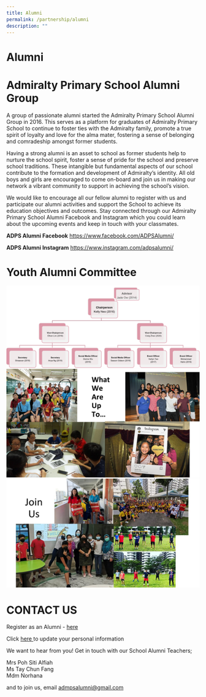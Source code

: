 ```yaml
---
title: Alumni
permalink: /partnership/alumni
description: ""
---
```

# Alumni
# Admiralty Primary School Alumni Group

A group of passionate alumni started the Admiralty Primary School Alumni Group in 2016. This serves as a platform for graduates of Admiralty Primary School to continue to foster ties with the Admiralty family, promote a true spirit of loyalty and love for the alma mater, fostering a sense of belonging and comradeship amongst former students.

Having a strong alumni is an asset to school as former students help to nurture the school spirit, foster a sense of pride for the school and preserve school traditions. These intangible but fundamental aspects of our school contribute to the formation and development of Admiralty’s identity. All old boys and girls are encouraged to come on-board and join us in making our network a vibrant community to support in achieving the school’s vision.

We would like to encourage all our fellow alumni to register with us and participate our alumni activities and support the School to achieve its education objectives and outcomes. Stay connected through our Admiralty Primary School Alumni Facebook and Instagram which you could learn about the upcoming events and keep in touch with your classmates.

**ADPS Alumni Facebook**
https://www.facebook.com/ADPSAlumni/

**ADPS Alumni Instagram**
https://www.instagram.com/adpsalumni/

# Youth Alumni Committee

![](/images/alumni%201.png)
![](/images/alumni2.jpg)
![](/images/alumni3.jpg)

# CONTACT US

Register as an Alumni - [here](https://form.gov.sg/#!/5f90de0da773a8001101549b)

Click [here ](https://form.gov.sg/#!/6221a08f3689e50012201293) to update your personal information

We want to hear from you!
Get in touch with our School Alumni Teachers;

Mrs Poh Siti Alfiah
<br>Ms Tay Chun Fang
<br>Mdm Norhana

and to join us, email admpsalumni@gmail.com